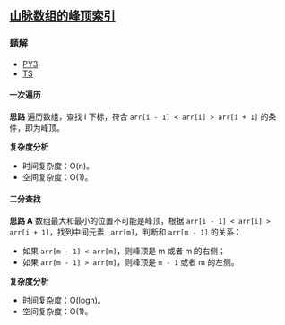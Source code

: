 ## [山脉数组的峰顶索引](https://leetcode.cn/problems/peak-index-in-a-mountain-array/)

### 题解
+ [PY3](../../py3/896/852.py)
+ [TS](../../ts/896/852.ts)

#### 一次遍历
**思路**
遍历数组，查找 i 下标，符合 `arr[i - 1] < arr[i] > arr[i + 1]` 的条件，即为峰顶。

**复杂度分析**
+ 时间复杂度：O(n)。
+ 空间复杂度：O(1)。


#### 二分查找
**思路 A**
数组最大和最小的位置不可能是峰顶，根据 `arr[i - 1] < arr[i] > arr[i + 1]`，找到中间元素 ` arr[m]`，判断和 `arr[m - 1]` 的关系：
+ 如果 `arr[m - 1] < arr[m]`，则峰顶是 m 或者 m 的右侧；
+ 如果 `arr[m - 1] > arr[m]`，则峰顶是 `m - 1` 或者 m 的左侧。

**复杂度分析**
+ 时间复杂度：O(logn)。
+ 空间复杂度：O(1)。